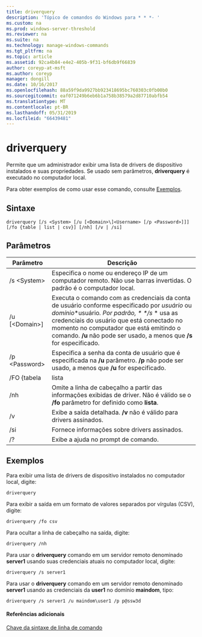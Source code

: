 ```yaml
---
title: driverquery
description: 'Tópico de comandos do Windows para * * *- '
ms.custom: na
ms.prod: windows-server-threshold
ms.reviewer: na
ms.suite: na
ms.technology: manage-windows-commands
ms.tgt_pltfrm: na
ms.topic: article
ms.assetid: 92ca4b84-e4e2-405b-9f31-bf6db9f66839
author: coreyp-at-msft
ms.author: coreyp
manager: dongill
ms.date: 10/16/2017
ms.openlocfilehash: 88a59f9da9927bb923418695bc760303c0fb00b0
ms.sourcegitcommit: eaf071249b6eb6b1a758b38579a2d87710abfb54
ms.translationtype: MT
ms.contentlocale: pt-BR
ms.lasthandoff: 05/31/2019
ms.locfileid: "66439481"
---
```

# <a name="driverquery"></a>driverquery



Permite que um administrador exibir uma lista de drivers de dispositivo instalados e suas propriedades. Se usado sem parâmetros, **driverquery** é executado no computador local.

Para obter exemplos de como usar esse comando, consulte [Exemplos](#BKMK_examples).

## <a name="syntax"></a>Sintaxe

```
driverquery [/s <System> [/u [<Domain>\]<Username> [/p <Password>]]] [/fo {table | list | csv}] [/nh] [/v | /si]
```

## <a name="parameters"></a>Parâmetros

|         Parâmetro         |                                                                                                                                         Descrição                                                                                                                                          |
|---------------------------|----------------------------------------------------------------------------------------------------------------------------------------------------------------------------------------------------------------------------------------------------------------------------------------------|
|       /s \<System>        |                                                                                      Especifica o nome ou endereço IP de um computador remoto. Não use barras invertidas. O padrão é o computador local.                                                                                       |
| /u [\<Domain>\]<Username> | Executa o comando com as credenciais da conta de usuário conforme especificado por *usuário* ou *domínio*\*usuário<em>. Por padrão, \* \*/s</em> \* usa as credenciais do usuário que está conectado no momento no computador que está emitindo o comando. **/u** não pode ser usado, a menos que **/s** for especificado. |
|      /p \<Password>       |                                                                           Especifica a senha da conta de usuário que é especificada na **/u** parâmetro. **/p** não pode ser usado, a menos que **/u** for especificado.                                                                            |
|        /FO {tabela         |                                                                                                                                             lista                                                                                                                                             |
|            /nh            |                                                                                      Omite a linha de cabeçalho a partir das informações exibidas de driver. Não é válido se o **/fo** parâmetro for definido como **lista**.                                                                                      |
|            /v             |                                                                                                               Exibe a saída detalhada. **/v** não é válido para drivers assinados.                                                                                                               |
|            /si            |                                                                                                                          Fornece informações sobre drivers assinados.                                                                                                                          |
|            /?             |                                                                                                                             Exibe a ajuda no prompt de comando.                                                                                                                             |

## <a name="BKMK_examples"></a>Exemplos

Para exibir uma lista de drivers de dispositivo instalados no computador local, digite:
```
driverquery 
```
Para exibir a saída em um formato de valores separados por vírgulas (CSV), digite:
```
driverquery /fo csv 
```
Para ocultar a linha de cabeçalho na saída, digite:
```
driverquery /nh 
```
Para usar o **driverquery** comando em um servidor remoto denominado **server1** usando suas credenciais atuais no computador local, digite:
```
driverquery /s server1
```
Para usar o **driverquery** comando em um servidor remoto denominado **server1** usando as credenciais da **user1** no domínio **maindom**, tipo:
```
driverquery /s server1 /u maindom\user1 /p p@ssw3d
```

#### <a name="additional-references"></a>Referências adicionais

[Chave da sintaxe de linha de comando](command-line-syntax-key.md)
